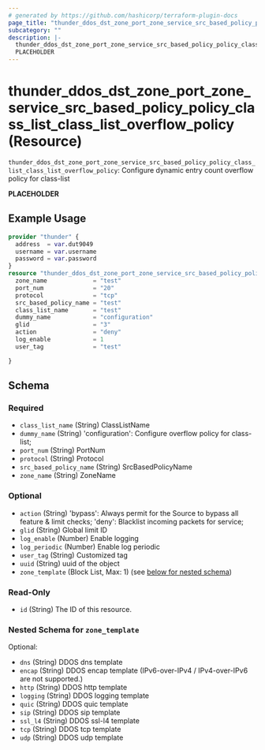 ```yaml
---
# generated by https://github.com/hashicorp/terraform-plugin-docs
page_title: "thunder_ddos_dst_zone_port_zone_service_src_based_policy_policy_class_list_class_list_overflow_policy Resource - terraform-provider-thunder"
subcategory: ""
description: |-
  thunder_ddos_dst_zone_port_zone_service_src_based_policy_policy_class_list_class_list_overflow_policy: Configure dynamic entry count overflow policy for class-list
  PLACEHOLDER
---
```


# thunder_ddos_dst_zone_port_zone_service_src_based_policy_policy_class_list_class_list_overflow_policy (Resource)

`thunder_ddos_dst_zone_port_zone_service_src_based_policy_policy_class_list_class_list_overflow_policy`: Configure dynamic entry count overflow policy for class-list

__PLACEHOLDER__

## Example Usage

```terraform
provider "thunder" {
  address  = var.dut9049
  username = var.username
  password = var.password
}
resource "thunder_ddos_dst_zone_port_zone_service_src_based_policy_policy_class_list_class_list_overflow_policy" "thunder_ddos_dst_zone_port_zone_service_src_based_policy_policy_class_list_class_list_overflow_policy" {
  zone_name             = "test"
  port_num              = "20"
  protocol              = "tcp"
  src_based_policy_name = "test"
  class_list_name       = "test"
  dummy_name            = "configuration"
  glid                  = "3"
  action                = "deny"
  log_enable            = 1
  user_tag              = "test"

}
```

<!-- schema generated by tfplugindocs -->
## Schema

### Required

- `class_list_name` (String) ClassListName
- `dummy_name` (String) 'configuration': Configure overflow policy for class-list;
- `port_num` (String) PortNum
- `protocol` (String) Protocol
- `src_based_policy_name` (String) SrcBasedPolicyName
- `zone_name` (String) ZoneName

### Optional

- `action` (String) 'bypass': Always permit for the Source to bypass all feature & limit checks; 'deny': Blacklist incoming packets for service;
- `glid` (String) Global limit ID
- `log_enable` (Number) Enable logging
- `log_periodic` (Number) Enable log periodic
- `user_tag` (String) Customized tag
- `uuid` (String) uuid of the object
- `zone_template` (Block List, Max: 1) (see [below for nested schema](#nestedblock--zone_template))

### Read-Only

- `id` (String) The ID of this resource.

<a id="nestedblock--zone_template"></a>
### Nested Schema for `zone_template`

Optional:

- `dns` (String) DDOS dns template
- `encap` (String) DDOS encap template (IPv6-over-IPv4 / IPv4-over-IPv6 are not supported.)
- `http` (String) DDOS http template
- `logging` (String) DDOS logging template
- `quic` (String) DDOS quic template
- `sip` (String) DDOS sip template
- `ssl_l4` (String) DDOS ssl-l4 template
- `tcp` (String) DDOS tcp template
- `udp` (String) DDOS udp template


